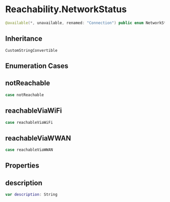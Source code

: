 # Reachability.NetworkStatus

``` swift
@available(*, unavailable, renamed: "Connection") public enum NetworkStatus
```

## Inheritance

`CustomStringConvertible`

## Enumeration Cases

## notReachable

``` swift
case notReachable
```

## reachableViaWiFi

``` swift
case reachableViaWiFi
```

## reachableViaWWAN

``` swift
case reachableViaWWAN
```

## Properties

## description

``` swift
var description: String
```
